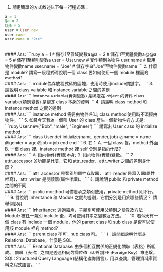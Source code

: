 1. 請用簡單的方式敘述以下每一行程式碼：<br>

  ```ruby 
  a = 1 
  @a = 2
  @@a = 5
  user = User.new
  user.name
  user.name = "Joe"
  ```
  <br>
  #### Ans:
  ```ruby 
  a = 1             # 儲存1至區域變數a
  @a = 2            # 儲存1至實體變數a
  @@a = 5           # 儲存1至類別變數a
  user = User.new   # 實作類別為物件
  user.name         # 取用物件變數name
  user.name = "Joe" # 儲存字串"Joe"至物件變數name
  ```
2. 什麼是 module? 請寫一段程式碼說明一個 class 要如何使用一個 module 裡面的 method?
<br>
  #### Ans:
  ```
  module為存放程式碼的區塊，使用時使用include關鍵字。
  ```
3. 請說明 class variable 和 instance variable 之間的差別
<br>
  #### Ans:
  ```
  instance variable(實例變數) 是綁定在 object 的資料
  class variable(類別變數) 是綁定 class 本身的資料
  ```
4. 請說明 class method 和 instance method 之間的差別
<br>
  #### Ans:
  ```
  instance method 需要由物件呼叫;
  class method 使用時不須經由物件。
  ```
5. 如果今天我為一個叫 User 的 class 產生一個新物件的方式是:
  ```ruby
  User.new("Bob", "male", "Engineer")
  ```
請寫出 User class 的 initialize method
<br>
  #### Ans:
  ```
  class User
    def initialize(name, gender, job)
      @name = name
      @gender = age
      @job = job
    end
  end
  ```
6. 在：
  A.  一個 class 裡，method 外面
  B.  一個 class 裡，instance method 裡
  self 分別是指向什麼?
  <br>
  #### Ans:
  ```
  A. 指向物件(實體)本身;
  B. 指向物件(實體)變數。
  ```
7. attr_accessor 的功能是什麼，它和 attr_reader、attr_writer 之間的差別是什麼？
<br>
  #### Ans:
  ```
  attr_accessor 是類別的屬性存取器，
  attr_reader 是寫入器(屬性唯寫)，
  attr_writer 是閱讀器(屬性唯讀)。
  ```
8. 請說明 public 和 private method 之間的不同
<br>
  #### Ans:
  ```
  public moethod 可供繼承之類別使用，private method 則不行。
  ```
9. 請說明 Inheritance 和 Module 之間的差別，它們分別是用於哪些情況？ 請舉例說明
<br>
  #### Ans:
  ```
  Inheritance: 透過繼承，子類別可使用父類別之變數及方法；
  Module 被任一類別 include 後，均可使用其中之變數及方法。 
  ```
10. 若今天有一個 class 有 include 一個 module，他的 parent class 和 sub class 是否可以使用該 module 裡的 method?
<br>
  #### Ans:
  ```
  parent class 不可，sub class 可。
  ```
11. 請間單說明什麼是 Relational Database，什麼是 SQL
<br>
  #### Ans:
  ```
  Relational Database:
    由多個相互關係的正規化關聯（表格）所組成。
    關聯（表格）之間是透過相同的欄位值（即外鍵FK ;Foreign Key）來連繫。
  SQL:
  Structured Query Language (結構化查詢語言)，用以查詢，管理資料庫資料之程式語言。
  ```